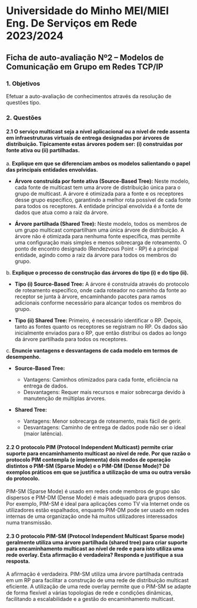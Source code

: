 # Universidade do Minho MEI/MIEI Eng. De Serviços em Rede 2023/2024

## Ficha de auto-avaliação Nº2 – Modelos de Comunicação em Grupo em Redes TCP/IP

### 1. Objetivos

Efetuar a auto-avaliação de conhecimentos através da resolução de questões tipo.

### 2. Questões

#### 2.1 O serviço multicast seja a nível aplicacional ou a nível de rede assenta em infraestruturas virtuais de entrega designadas por árvores de distribuição. Tipicamente estas árvores podem ser: (i) construídas por fonte ativa ou (ii) partilhadas.

a. **Explique em que se diferenciam ambos os modelos salientando o papel das principais entidades envolvidas.**

   - **Árvore construída por fonte ativa (Source-Based Tree):** Neste modelo, cada fonte de multicast tem uma árvore de distribuição única para o grupo de multicast. A árvore é otimizada para a fonte e os receptores desse grupo específico, garantindo a melhor rota possível de cada fonte para todos os receptores. A entidade principal envolvida é a fonte de dados que atua como a raiz da árvore.

   - **Árvore partilhada (Shared Tree):** Neste modelo, todos os membros de um grupo multicast compartilham uma única árvore de distribuição. A árvore não é otimizada para nenhuma fonte específica, mas permite uma configuração mais simples e menos sobrecarga de roteamento. O ponto de encontro designado (Rendezvous Point - RP) é a principal entidade, agindo como a raiz da árvore para todos os membros do grupo.

b. **Explique o processo de construção das árvores do tipo (i) e do tipo (ii).**

   - **Tipo (i) Source-Based Tree:** A árvore é construída através do protocolo de roteamento específico, onde cada roteador no caminho da fonte ao receptor se junta à árvore, encaminhando pacotes para ramos adicionais conforme necessário para alcançar todos os membros do grupo.

   - **Tipo (ii) Shared Tree:** Primeiro, é necessário identificar o RP. Depois, tanto as fontes quanto os receptores se registram no RP. Os dados são inicialmente enviados para o RP, que então distribui os dados ao longo da árvore partilhada para todos os receptores.

c. **Enuncie vantagens e desvantagens de cada modelo em termos de desempenho.**

   - **Source-Based Tree:**
     - Vantagens: Caminhos otimizados para cada fonte, eficiência na entrega de dados.
     - Desvantagens: Requer mais recursos e maior sobrecarga devido à manutenção de múltiplas árvores.

   - **Shared Tree:**
     - Vantagens: Menor sobrecarga de roteamento, mais fácil de gerir.
     - Desvantagens: Caminho de entrega de dados pode não ser o ideal (maior latência).

#### 2.2 O protocolo PIM (Protocol Independent Multicast) permite criar suporte para encaminhamento multicast ao nível de rede. Por que razão o protocolo PIM contempla (e implementa) dois modos de operação distintos o PIM-SM (Sparse Mode) e o PIM-DM (Dense Mode)? Dê exemplos práticos em que se justifica a utilização de uma ou outra versão do protocolo.

PIM-SM (Sparse Mode) é usado em redes onde membros de grupo são dispersos e PIM-DM (Dense Mode) é mais adequado para grupos densos. Por exemplo, PIM-SM é ideal para aplicações como TV via Internet onde os utilizadores estão espalhados, enquanto PIM-DM pode ser usado em redes internas de uma organização onde há muitos utilizadores interessados numa transmissão.

#### 2.3 O protocolo PIM-SM (Protocol Independent Multicast Sparse mode) geralmente utiliza uma árvore partilhada (shared tree) para criar suporte para encaminhamento multicast ao nível de rede e para isto utiliza uma rede overlay. Esta afirmação é verdadeira? Responda e justifique a sua resposta.

A afirmação é verdadeira. PIM-SM utiliza uma árvore partilhada centrada em um RP para facilitar a construção de uma rede de distribuição multicast eficiente. A utilização de uma rede overlay permite que o PIM-SM se adapte de forma flexível a várias topologias de rede e condições dinâmicas, facilitando a escalabilidade e a gestão do encaminhamento multicast.
